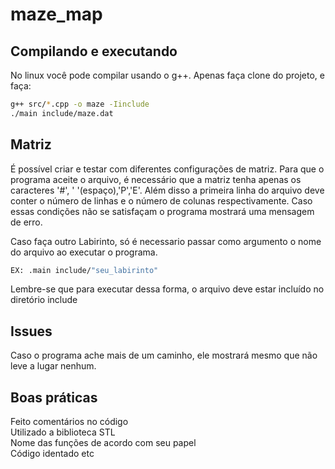 # maze_map

## Compilando e executando

No linux você pode compilar usando o g++. Apenas faça clone do projeto, e faça:

```bash
g++ src/*.cpp -o maze -Iinclude
./main include/maze.dat
```
## Matriz

É possível criar e testar com diferentes configurações de matriz. Para que o programa aceite o arquivo, é necessário que a matriz tenha apenas os caracteres '#',
' '(espaço),'P','E'. Além disso a primeira linha do arquivo deve conter o número de linhas e o número de colunas respectivamente. Caso essas condições não se satisfaçam o programa mostrará uma mensagem de erro.

Caso faça outro Labirinto, só é necessario passar como argumento o nome do arquivo ao executar o programa.

```bash
EX: .main include/"seu_labirinto"
```
Lembre-se que para executar dessa forma, o arquivo deve estar incluído no diretório include

## Issues
  Caso o programa ache mais de um caminho, ele mostrará mesmo que não leve a lugar nenhum.
  
## Boas práticas

Feito comentários no código<br/>
Utilizado a biblioteca STL<br/>
Nome das funções de acordo com seu papel<br/>
Código identado
etc

